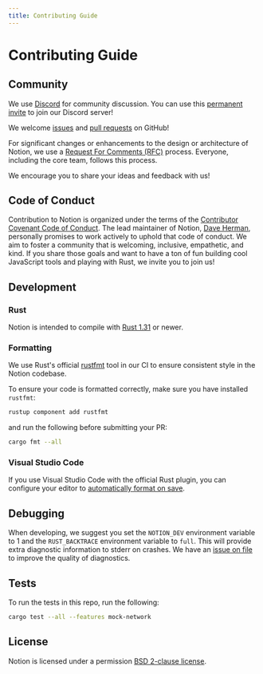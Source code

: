 ```yaml
---
title: Contributing Guide
---
```


# Contributing Guide

## Community

We use [Discord](https://discordapp.com/) for community discussion. You can use this [permanent invite](https://discord.gg/hgPTz9A) to join our Discord server!

We welcome [issues](https://github.com/notion-cli/notion/issues) and [pull requests](https://github.com/notion-cli/notion/pulls) on GitHub!

For significant changes or enhancements to the design or architecture of Notion, we use a [Request For Comments (RFC)](https://github.com/notion-cli/rfcs) process. Everyone, including the core team, follows this process.

We encourage you to share your ideas and feedback with us!

## Code of Conduct

Contribution to Notion is organized under the terms of the [Contributor Covenant Code of Conduct](https://github.com/notion-cli/notion/blob/master/CODE_OF_CONDUCT.md). The lead maintainer of Notion, [Dave Herman](https://twitter.com/littlecalculist), personally promises to work actively to uphold that code of conduct. We aim to foster a community that is welcoming, inclusive, empathetic, and kind. If you share those goals and want to have a ton of fun building cool JavaScript tools and playing with Rust, we invite you to join us!

## Development

### Rust

Notion is intended to compile with [Rust 1.31](https://www.rust-lang.org/) or newer.

### Formatting

We use Rust's official [rustfmt](https://github.com/rust-lang/rustfmt) tool in our CI to ensure consistent style in the Notion codebase.

To ensure your code is formatted correctly, make sure you have installed `rustfmt`:

```sh
rustup component add rustfmt
```

and run the following before submitting your PR:

```sh
cargo fmt --all
```

### Visual Studio Code

If you use Visual Studio Code with the official Rust plugin, you can configure your editor to [automatically format on save](https://github.com/rust-lang/rls-vscode#format-on-save).

## Debugging

When developing, we suggest you set the `NOTION_DEV` environment variable to 1 and the `RUST_BACKTRACE` environment variable to `full`. This will provide extra diagnostic information to stderr on crashes. We have an [issue on file](https://github.com/notion-cli/notion/issues/215) to improve the quality of diagnostics.

## Tests

To run the tests in this repo, run the following:

```sh
cargo test --all --features mock-network
```

## License

Notion is licensed under a permission [BSD 2-clause license](https://github.com/notion-cli/notion/blob/master/LICENSE).
